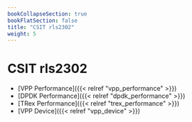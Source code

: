 ```yaml
---
bookCollapseSection: true
bookFlatSection: false
title: "CSIT rls2302"
weight: 5
---
```


# CSIT rls2302

- [VPP Performance]({{< relref "vpp_performance" >}})
- [DPDK Performance]({{< relref "dpdk_performance" >}})
- [TRex Performance]({{< relref "trex_performance" >}})
- [VPP Device]({{< relref "vpp_device" >}})
